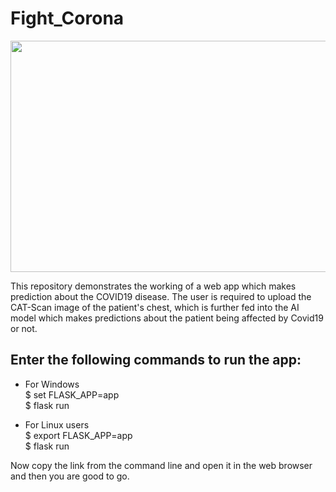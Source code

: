 # Fight_Corona

<img src="https://m.economictimes.com/thumb/msid-74665367,width-1200,height-900,resizemode-4,imgsize-980841/from-the-trumpet-shaped-protrusion-at-the-centre-of-a-daffodil-or-narcissus-to-a-part-of-a-cornice-with-a-vertical-face-to-the-most-popular-shape-of-chandeliers-corona-has-long-been-an-acceptable-part-of-society-.jpg" width="1400" height="370" />

This repository demonstrates the working of a web app which makes prediction about the COVID19 disease. The user is required to upload the CAT-Scan image of the patient's chest, which is further fed into the AI model which makes predictions about the patient being affected by Covid19 or not.

## Enter the following commands to run the app:
* For Windows<br>
                                                 $ set FLASK_APP=app<br>
                                                 $ flask run
                                          
* For Linux users <br>
                                                 $ export FLASK_APP=app<br>
                                                 $ flask run<br>
                                          
Now copy the link from the command line and open it in the web browser and then you are good to go.


